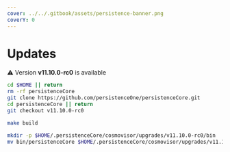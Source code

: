 ```yaml
---
cover: ../../.gitbook/assets/persistence-banner.png
coverY: 0
---
```


# Updates

⚠️ Version **v11.10.0-rc0** is available

```bash
cd $HOME || return
rm -rf persistenceCore
git clone https://github.com/persistenceOne/persistenceCore.git
cd persistenceCore || return
git checkout v11.10.0-rc0

make build

mkdir -p $HOME/.persistenceCore/cosmovisor/upgrades/v11.10.0-rc0/bin
mv bin/persistenceCore $HOME/.persistenceCore/cosmovisor/upgrades/v11.10.0-rc0/bin/
```
